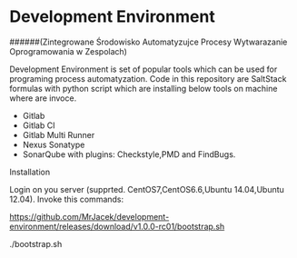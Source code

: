 # Development Environment
######(Zintegrowane Środowisko Automatyzujce Procesy Wytwarazanie Oprogramowania w Zespolach)


Development Environment is set of popular tools which can be used for programing process automatyzation.
Code in this repository are SaltStack formulas with python script which are installing below tools on machine where are invoce.

* Gitlab
* Gitlab CI
* Gitlab Multi Runner
* Nexus Sonatype
* SonarQube with plugins: Checkstyle,PMD and FindBugs.

Installation

Login on you server (supprted. CentOS7,CentOS6.6,Ubuntu 14.04,Ubuntu 12.04).
Invoke this commands:

 https://github.com/MrJacek/development-environment/releases/download/v1.0.0-rc01/bootstrap.sh

 ./bootstrap.sh
